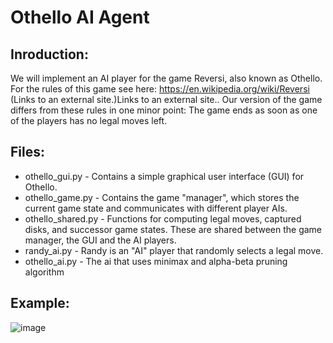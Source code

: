 Othello AI Agent
===
Inroduction:
---
We will implement an AI player for the game Reversi, also known as Othello. 
For the rules of this game see here: https://en.wikipedia.org/wiki/Reversi (Links to an external site.)Links to an external site.. Our version of the game differs from these rules in one minor point: The game ends as soon as one of the players has no legal moves left. 

Files: 
---
* othello_gui.py - Contains a simple graphical user interface (GUI) for Othello. 
* othello_game.py - Contains the game "manager", which stores the current game state and communicates with different player AIs. 
* othello_shared.py - Functions for computing legal moves, captured disks, and successor game states. These are shared between the game manager, the GUI and the AI players. 
* randy_ai.py - Randy is an "AI" player that randomly selects a legal move.
* othello_ai.py - The ai that uses minimax and alpha-beta pruning algorithm

Example:
---
![image](https://github.com/Shenzhi-ZHANG/CourseRelated/blob/master/Artificial_Intelligence/Homework2/othello_game.png)
